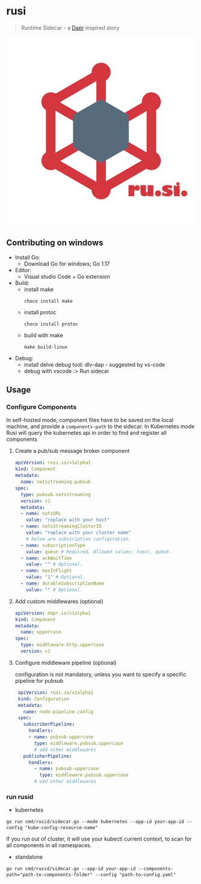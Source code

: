 rusi
===============
>Runtime Sidecar - a [Dapr](https://github.com/dapr/dapr) inspired story

![rusi](assets/logo.png)

## Contributing on windows

- Install Go: 
  - Download Go for windows; Go 1.17
- Editor: 
  - Visual studio Code + Go extension
- Build: 
    - install make
        ```shell
        choco install make
        ```
    - install protoc
        ```shell
        choco install protoc
        ```
    - build with make
        ```shell
        make build-linux
        ```
- Debug: 
    - install delve debug tool: dlv-dap - suggested by vs-code
    - debug with vscode :> Run sidecar
	
## Usage

### Configure Components

In self-hosted mode, component files have to be saved on the local machine, and provide a `components-path` to the sidecar.
In Kubernetes mode Rusi will query the kubernetes api in order to find and register all components   

1. Create a pub/sub message broker component 
    ```yaml
    apiVersion: rusi.io/v1alpha1
    kind: Component
    metadata:
      name: natsstreaming-pubsub
    spec:
      type: pubsub.natsstreaming
      version: v1
      metadata:
      - name: natsURL
        value: "replace with your host"
      - name: natsStreamingClusterID
        value: "replace with your cluster name"
        # below are subscription configuration.
      - name: subscriptionType
        value: queue # Required. Allowed values: topic, queue.
      - name: ackWaitTime
        value: "" # Optional.
      - name: maxInFlight
        value: "1" # Optional.
      - name: durableSubscriptionName
        value: "" # Optional.
    ```
   
2. Add custom middlewares (optional)
    ```yaml
    apiVersion: dapr.io/v1alpha1
    kind: Component
    metadata:
      name: uppercase
    spec:
      type: middleware.http.uppercase
      version: v1
    ```
3. Configure middleware pipeline (optional)

    configuration is not mandatory, unless you want to specify a specific pipeline for pubsub
   ```yaml
    apiVersion: rusi.io/v1alpha1
    kind: Configuration
    metadata:
      name: node-pipeline-config
    spec:
      subscriberPipeline:
        handlers:
        - name: pubsub-uppercase
          type: middleware.pubsub.uppercase
          # add other middlewares
      publisherPipeline:
        handlers:
          - name: pubsub-uppercase
            type: middleware.pubsub.uppercase
          # add other middlewares
    ```
### run rusid 
 - kubernetes 
```shell
go run cmd/rusid/sidecar.go --mode kubernetes --app-id your-app-id --config "kube-config-resource-name"
```
If you run out of cluster, it will use your kubectl current context, to scan for all components in all namespaces. 
 - standalone
```shell
go run cmd/rusid/sidecar.go --app-id your-app-id --components-path="path-to-components-folder" --config "path-to-config.yaml"
```
